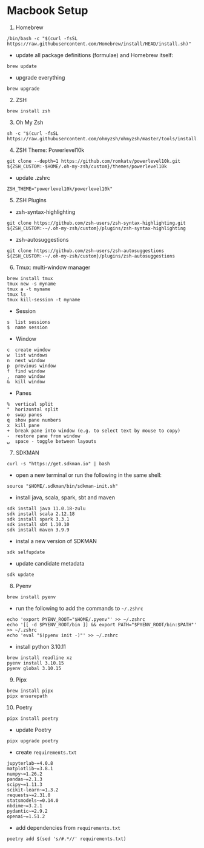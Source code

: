 # Macbook Setup

1. Homebrew
```
/bin/bash -c "$(curl -fsSL https://raw.githubusercontent.com/Homebrew/install/HEAD/install.sh)"
```
- update all package definitions (formulae) and Homebrew itself:
```
brew update
```
- upgrade everything
```
brew upgrade
```

2. ZSH

```
brew install zsh
```

3. Oh My Zsh
```
sh -c "$(curl -fsSL https://raw.githubusercontent.com/ohmyzsh/ohmyzsh/master/tools/install.sh)"
```

4. ZSH Theme: Powerlevel10k
```
git clone --depth=1 https://github.com/romkatv/powerlevel10k.git ${ZSH_CUSTOM:-$HOME/.oh-my-zsh/custom}/themes/powerlevel10k
```
- update .zshrc
```
ZSH_THEME="powerlevel10k/powerlevel10k"
```

5. ZSH Plugins

- zsh-syntax-highlighting
```
git clone https://github.com/zsh-users/zsh-syntax-highlighting.git ${ZSH_CUSTOM:-~/.oh-my-zsh/custom}/plugins/zsh-syntax-highlighting
```
- zsh-autosuggestions
```
git clone https://github.com/zsh-users/zsh-autosuggestions ${ZSH_CUSTOM:-~/.oh-my-zsh/custom}/plugins/zsh-autosuggestions
```

6. Tmux: multi-window manager
```
brew install tmux
tmux new -s myname
tmux a -t myname
tmux ls
tmux kill-session -t myname
```
- Session
```
s  list sessions
$  name session
```
- Window
```
c  create window
w  list windows
n  next window
p  previous window
f  find window
,  name window
&  kill window
```
- Panes
```
%  vertical split
"  horizontal split
o  swap panes
q  show pane numbers
x  kill pane
+  break pane into window (e.g. to select text by mouse to copy)
-  restore pane from window
⍽  space - toggle between layouts
```

7. SDKMAN
```
curl -s "https://get.sdkman.io" | bash
```
- open a new terminal or run the following in the same shell:
```
source "$HOME/.sdkman/bin/sdkman-init.sh"
```
- install java, scala, spark, sbt and maven
```
sdk install java 11.0.18-zulu
sdk install scala 2.12.18
sdk install spark 3.3.1
sdk install sbt 1.10.10
sdk install maven 3.9.9
```
- instal a new version of SDKMAN
```
sdk selfupdate
```
- update candidate metadata
```
sdk update
```

8. Pyenv
```
brew install pyenv
```
- run the following to add the commands to `~/.zshrc`
```
echo 'export PYENV_ROOT="$HOME/.pyenv"' >> ~/.zshrc
echo '[[ -d $PYENV_ROOT/bin ]] && export PATH="$PYENV_ROOT/bin:$PATH"' >> ~/.zshrc
echo 'eval "$(pyenv init -)"' >> ~/.zshrc
```
- install python 3.10.11
```
brew install readline xz
pyenv install 3.10.15
pyenv global 3.10.15
```

9. Pipx
```
brew install pipx
pipx ensurepath
```

10. Poetry
```
pipx install poetry
```
- update Poetry
```
pipx upgrade poetry
```
- create `requirements.txt`
```
jupyterlab~=4.0.8
matplotlib~=3.8.1
numpy~=1.26.2
pandas~=2.1.3
scipy~=1.11.3
scikit-learn~=1.3.2
requests~=2.31.0
statsmodels~=0.14.0
nbdime~=3.2.1
pydantic~=2.9.2
openai~=1.51.2
```
- add dependencies from `requirements.txt`
```
poetry add $(sed 's/#.*//' requirements.txt)
```
